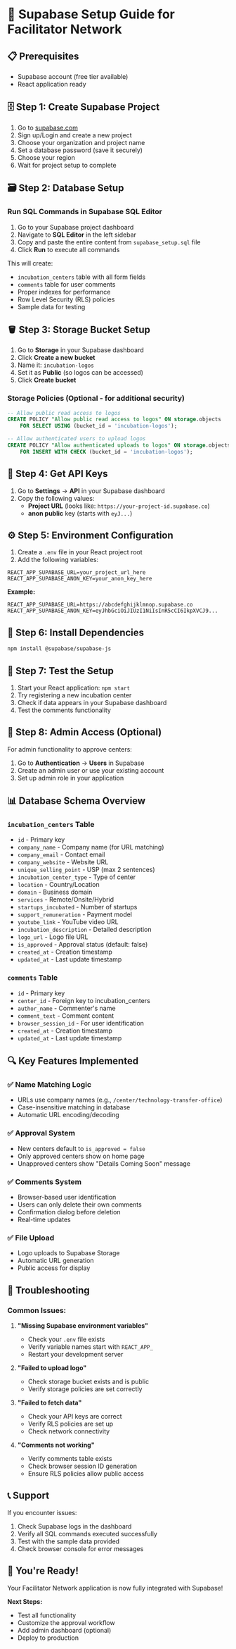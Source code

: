 # 🚀 Supabase Setup Guide for Facilitator Network

## 📋 **Prerequisites**
- Supabase account (free tier available)
- React application ready

## 🗄️ **Step 1: Create Supabase Project**

1. Go to [supabase.com](https://supabase.com)
2. Sign up/Login and create a new project
3. Choose your organization and project name
4. Set a database password (save it securely)
5. Choose your region
6. Wait for project setup to complete

## 🗃️ **Step 2: Database Setup**

### Run SQL Commands in Supabase SQL Editor

1. Go to your Supabase project dashboard
2. Navigate to **SQL Editor** in the left sidebar
3. Copy and paste the entire content from `supabase_setup.sql` file
4. Click **Run** to execute all commands

This will create:
- `incubation_centers` table with all form fields
- `comments` table for user comments
- Proper indexes for performance
- Row Level Security (RLS) policies
- Sample data for testing

## 🪣 **Step 3: Storage Bucket Setup**

1. Go to **Storage** in your Supabase dashboard
2. Click **Create a new bucket**
3. Name it: `incubation-logos`
4. Set it as **Public** (so logos can be accessed)
5. Click **Create bucket**

### Storage Policies (Optional - for additional security)

```sql
-- Allow public read access to logos
CREATE POLICY "Allow public read access to logos" ON storage.objects
    FOR SELECT USING (bucket_id = 'incubation-logos');

-- Allow authenticated users to upload logos
CREATE POLICY "Allow authenticated uploads to logos" ON storage.objects
    FOR INSERT WITH CHECK (bucket_id = 'incubation-logos');
```

## 🔑 **Step 4: Get API Keys**

1. Go to **Settings** → **API** in your Supabase dashboard
2. Copy the following values:
   - **Project URL** (looks like: `https://your-project-id.supabase.co`)
   - **anon public** key (starts with `eyJ...`)

## ⚙️ **Step 5: Environment Configuration**

1. Create a `.env` file in your React project root
2. Add the following variables:

```env
REACT_APP_SUPABASE_URL=your_project_url_here
REACT_APP_SUPABASE_ANON_KEY=your_anon_key_here
```

**Example:**
```env
REACT_APP_SUPABASE_URL=https://abcdefghijklmnop.supabase.co
REACT_APP_SUPABASE_ANON_KEY=eyJhbGciOiJIUzI1NiIsInR5cCI6IkpXVCJ9...
```

## 🔄 **Step 6: Install Dependencies**

```bash
npm install @supabase/supabase-js
```

## 🧪 **Step 7: Test the Setup**

1. Start your React application: `npm start`
2. Try registering a new incubation center
3. Check if data appears in your Supabase dashboard
4. Test the comments functionality

## 🔐 **Step 8: Admin Access (Optional)**

For admin functionality to approve centers:

1. Go to **Authentication** → **Users** in Supabase
2. Create an admin user or use your existing account
3. Set up admin role in your application

## 📊 **Database Schema Overview**

### `incubation_centers` Table
- `id` - Primary key
- `company_name` - Company name (for URL matching)
- `company_email` - Contact email
- `company_website` - Website URL
- `unique_selling_point` - USP (max 2 sentences)
- `incubation_center_type` - Type of center
- `location` - Country/Location
- `domain` - Business domain
- `services` - Remote/Onsite/Hybrid
- `startups_incubated` - Number of startups
- `support_remuneration` - Payment model
- `youtube_link` - YouTube video URL
- `incubation_description` - Detailed description
- `logo_url` - Logo file URL
- `is_approved` - Approval status (default: false)
- `created_at` - Creation timestamp
- `updated_at` - Last update timestamp

### `comments` Table
- `id` - Primary key
- `center_id` - Foreign key to incubation_centers
- `author_name` - Commenter's name
- `comment_text` - Comment content
- `browser_session_id` - For user identification
- `created_at` - Creation timestamp
- `updated_at` - Last update timestamp

## 🔍 **Key Features Implemented**

### ✅ **Name Matching Logic**
- URLs use company names (e.g., `/center/technology-transfer-office`)
- Case-insensitive matching in database
- Automatic URL encoding/decoding

### ✅ **Approval System**
- New centers default to `is_approved = false`
- Only approved centers show on home page
- Unapproved centers show "Details Coming Soon" message

### ✅ **Comments System**
- Browser-based user identification
- Users can only delete their own comments
- Confirmation dialog before deletion
- Real-time updates

### ✅ **File Upload**
- Logo uploads to Supabase Storage
- Automatic URL generation
- Public access for display

## 🚨 **Troubleshooting**

### Common Issues:

1. **"Missing Supabase environment variables"**
   - Check your `.env` file exists
   - Verify variable names start with `REACT_APP_`
   - Restart your development server

2. **"Failed to upload logo"**
   - Check storage bucket exists and is public
   - Verify storage policies are set correctly

3. **"Failed to fetch data"**
   - Check your API keys are correct
   - Verify RLS policies are set up
   - Check network connectivity

4. **"Comments not working"**
   - Verify comments table exists
   - Check browser session ID generation
   - Ensure RLS policies allow public access

## 📞 **Support**

If you encounter issues:
1. Check Supabase logs in the dashboard
2. Verify all SQL commands executed successfully
3. Test with the sample data provided
4. Check browser console for error messages

## 🎉 **You're Ready!**

Your Facilitator Network application is now fully integrated with Supabase! 

**Next Steps:**
- Test all functionality
- Customize the approval workflow
- Add admin dashboard (optional)
- Deploy to production 